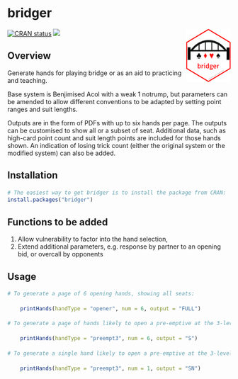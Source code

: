 # bridger
<img src="inst/figures/hex.png" width="100" height="120" align="right">

<!-- badges: start -->

[![CRAN
status](https://www.r-pkg.org/badges/version/bridger)](https://cran.r-project.org/package=bridger)
[![](http://cranlogs.r-pkg.org/badges/grand-total/bridger?color=blue)](https://cran.r-project.org/package=bridger)
<!-- badges: end -->

## Overview
Generate  hands for playing bridge or as an aid to  practicing and teaching.

Base system is Benjimised Acol with a weak 1 notrump, but parameters can be amended to allow different conventions to be adapted by setting point ranges and suit lengths.

Outputs are in the form of PDFs with up to six hands per page. The outputs can be customised to show all or a subset of seat. Additional data, such as high-card point count and suit length points are included for those hands shown. An indication of losing trick count (either the original system or the modified system) can also be added.

## Installation

``` r
# The easiest way to get bridger is to install the package from CRAN:
install.packages("bridger")

```

## Functions to be added

1) Allow vulnerability to factor into the hand selection,
2) Extend additional parameters, e.g. response by partner to an opening bid, or overcall by opponents

## Usage

```r
# To generate a page of 6 opening hands, showing all seats:

    printHands(handType = "opener", num = 6, output = "FULL")

# To generate a page of hands likely to open a pre-emptive at the 3-level, showing only the opener - standardised as South

    printHands(handType = "preempt3", num = 6, output = "S")
    
# To generate a single hand likely to open a pre-emptive at the 3-level, showing only the opener and their partner

    printHands(handType = "preempt3", num = 1, output = "SN")

```
